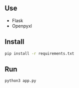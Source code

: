 

## Use

* Flask
* Openpyxl
## Install

```bash
pip install -r requirements.txt
```
## Run

```bash
python3 app.py
```
